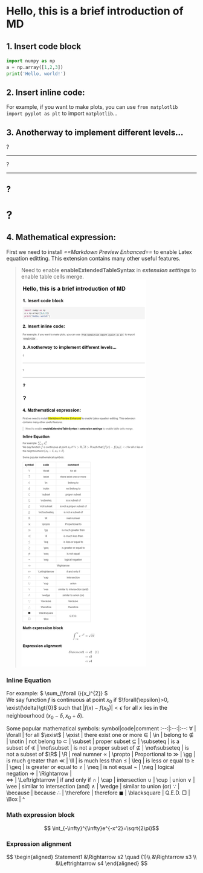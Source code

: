 # Hello, this is a brief introduction of MD
## 1. Insert code block   
```python
import numpy as np
a = np.array([1,2,3])
print('Hello, world!')
```

## 2. Insert inline code:
For example, if you want to make plots, you can use `from matplotlib import pyplot as plt` to import `matplotlib`... 

## 3. Anotherway to implement different levels...
?
* * *
?
______________________
?
-----
?
=========================

## 4. Mathematical expression:
First we need to install *==Markdown Preview Enhanced==* to enable Latex equation editting. This extension contains many other useful features.
>Need to enable **enableExtendedTableSyntax** in ***extension settings*** to enable table cells merge.
![avatar](readme.jpeg)
### Inline Equation
For example: $ \sum_{\forall i}{x_i^{2}} $    
We say function $f$ is continuous at point $x_0$ if $\forall{\epsilon}>0, \exist{\delta}\gt{0}$ such that  $| f(x) - f(x_0) | \lt \epsilon$ for all $x$ lies in the neighbourhood $(x_0-\delta, x_0+\delta)$.

Some popular mathematical symbols:
symbol|code|comment
:--:|:--:|:--:
$\forall$ | \forall | for all
$\exist$ | \exist | there exist one or more
$\in$ | \in | belong to 
$\notin$ | \notin | not belong to
$\subset$ | \subset | proper subset
$\subseteq$ | \subseteq | is a subset of 
$\not\subset$ | \not\subset | is not a proper subset of 
$\not\subseteq$ | \not\subseteq | is not a subset of 
$\R$ | \R | real numner 
$\propto$ | \propto | Proportional to 
$\gg$ | \gg | is much greater than
$\ll$ | \ll  | is much less than
$\leq$ | \leq | is less or equal to 
$\geq$ | \geq | is greater or equal to
$\neq$ | \neq | is not equal
$\neg$ | \neg | logical negation 
$\Rightarrow$ | \Rightarrow |  
$\Leftrightarrow$ | \Leftrightarrow | if and only if
$\cap$ | \cap | intersection
$\cup$ | \cup | union
$\vee$ | \vee | similar to intersection (and)
$\wedge$ | \wedge | similar to union (or)
$\because$ | \because | because
$\therefore$ | \therefore | therefore
$\blacksquare$ | \blacksquare | Q.E.D.
$\Box$ | \Box | ^



### Math expression block
$$ \int_{-\infty}^{\infty}e^{-x^2}=\sqrt{2\pi}$$

### Expression alignment
$$
\begin{aligned}
Statement1 &\Rightarrow s2 \quad (1)\\
  &\Rightarrow s3 \\
  &\Leftrightarrow s4 
\end{aligned} 
$$




